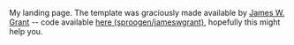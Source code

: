 My landing page. The template was graciously made available by [James W. Grant](http://www.jameswgrant.co.uk/) -- code available [here (sproogen/jameswgrant)](https://github.com/sproogen/jameswgrant), hopefully this might help you.

